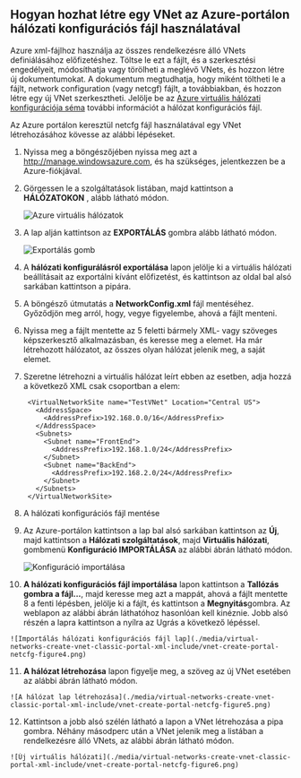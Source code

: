## <a name="how-to-create-a-vnet-using-a-network-config-file-in-the-azure-portal"></a>Hogyan hozhat létre egy VNet az Azure-portálon hálózati konfigurációs fájl használatával

Azure xml-fájlhoz használja az összes rendelkezésre álló VNets definiálásához előfizetéshez. Töltse le ezt a fájlt, és a szerkesztési engedélyeit, módosíthatja vagy törölheti a meglévő VNets, és hozzon létre új dokumentumokat. A dokumentum megtudhatja, hogy miként töltheti le a fájlt, network configuration (vagy netcgf) fájlt, a továbbiakban, és hozzon létre egy új VNet szerkesztheti. Jelölje be az [Azure virtuális hálózati konfigurációja séma](https://msdn.microsoft.com/library/azure/jj157100.aspx) további információt a hálózat konfigurációs fájl.

Az Azure portálon keresztül netcfg fájl használatával egy VNet létrehozásához kövesse az alábbi lépéseket.

1. Nyissa meg a böngészőjében nyissa meg azt a http://manage.windowsazure.com, és ha szükséges, jelentkezzen be a Azure-fiókjával.
2. Görgessen le a szolgáltatások listában, majd kattintson a **HÁLÓZATOKON** , alább látható módon.

    ![Azure virtuális hálózatok](./media/virtual-networks-create-vnet-classic-portal-xml-include/vnet-create-portal-netcfg-figure1.gif)

3. A lap alján kattintson az **EXPORTÁLÁS** gombra alább látható módon.

    ![Exportálás gomb](./media/virtual-networks-create-vnet-classic-portal-xml-include/vnet-create-portal-netcfg-figure2.png)

4. A **hálózati konfigurálásról exportálása** lapon jelölje ki a virtuális hálózati beállításait az exportálni kívánt előfizetést, és kattintson az oldal bal alsó sarkában kattintson a pipára.
5. A böngésző útmutatás a **NetworkConfig.xml** fájl mentéséhez. Győződjön meg arról, hogy, vegye figyelembe, ahová a fájlt menteni.
6. Nyissa meg a fájlt mentette az 5 feletti bármely XML- vagy szöveges képszerkesztő alkalmazásban, és keresse meg a **<VirtualNetworkSites>** elemet. Ha már létrehozott hálózatot, az összes olyan hálózat jelenik meg, a saját **<VirtualNetworkSite>** elemet.
7. Szeretne létrehozni a virtuális hálózat leírt ebben az esetben, adja hozzá a következő XML csak csoportban a **<VirtualNetworkSites>** elem:

        <VirtualNetworkSite name="TestVNet" Location="Central US">
          <AddressSpace>
            <AddressPrefix>192.168.0.0/16</AddressPrefix>
          </AddressSpace>
          <Subnets>
            <Subnet name="FrontEnd">
              <AddressPrefix>192.168.1.0/24</AddressPrefix>
            </Subnet>
            <Subnet name="BackEnd">
              <AddressPrefix>192.168.2.0/24</AddressPrefix>
            </Subnet>
          </Subnets>
        </VirtualNetworkSite>

8.  A hálózati konfigurációs fájl mentése
9.  Az Azure-portálon kattintson a lap bal alsó sarkában kattintson az **Új**, majd kattintson a **Hálózati szolgáltatások**, majd **Virtuális hálózati**, gombmenü **Konfiguráció IMPORTÁLÁSA** az alábbi ábrán látható módon.

    ![Konfiguráció importálása](./media/virtual-networks-create-vnet-classic-portal-xml-include/vnet-create-portal-netcfg-figure3.gif)

10.  **A hálózati konfigurációs fájl importálása** lapon kattintson a **Tallózás gombra a fájl...**, majd keresse meg azt a mappát, ahová a fájlt mentette 8 a fenti lépésben, jelölje ki a fájlt, és kattintson a **Megnyitás**gombra. Az weblapon az alábbi ábrán láthatóhoz hasonlóan kell kinéznie. Jobb alsó részén a lapra kattintson a nyílra az Ugrás a következő lépéssel.

    ![Importálás hálózati konfigurációs fájl lap](./media/virtual-networks-create-vnet-classic-portal-xml-include/vnet-create-portal-netcfg-figure4.png)

11.   **A hálózat létrehozása** lapon figyelje meg, a szöveg az új VNet esetében az alábbi ábrán látható módon.

    ![A hálózat lap létrehozása](./media/virtual-networks-create-vnet-classic-portal-xml-include/vnet-create-portal-netcfg-figure5.png)

12.   Kattintson a jobb alsó szélén látható a lapon a VNet létrehozása a pipa gombra. Néhány másodperc után a VNet jelenik meg a listában a rendelkezésre álló VNets, az alábbi ábrán látható módon.

    ![Új virtuális hálózati](./media/virtual-networks-create-vnet-classic-portal-xml-include/vnet-create-portal-netcfg-figure6.png)